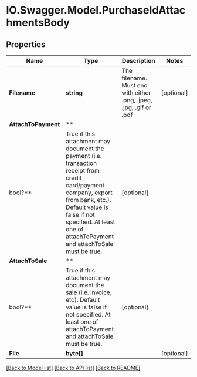 # IO.Swagger.Model.PurchaseIdAttachmentsBody

## Properties

Name | Type | Description | Notes
------------ | ------------- | ------------- | -------------
**Filename** | **string** | The filename. Must end with either .png, .jpeg, .jpg, .gif or .pdf | [optional]
**AttachToPayment** | **
bool?** | True if this attachment may document the payment (i.e. transaction receipt from credit card/payment company, export from bank, etc.). Default value is false if not specified. At least one of attachToPayment and attachToSale must be true. | [optional]
**AttachToSale** | **
bool?** | True if this attachment may document the sale (i.e. invoice, etc). Default value is false if not specified. At least one of attachToPayment and attachToSale must be true. | [optional]
**File** | **byte[]** |  | [optional]

[[Back to Model list]](../README.md#documentation-for-models) [[Back to API list]](../README.md#documentation-for-api-endpoints) [[Back to README]](../README.md)

